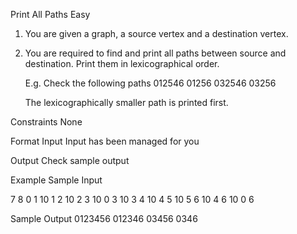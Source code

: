 Print All Paths
Easy

1. You are given a graph, a source vertex and a destination vertex.
2. You are required to find and print all paths between source and destination. Print 
     them in lexicographical order.
    
    E.g. Check the following paths
             012546
             01256
             032546
             03256

    The lexicographically smaller path is printed first.   

Constraints
None

Format
Input
Input has been managed for you

Output
Check sample output

Example
Sample Input

7
8
0 1 10
1 2 10
2 3 10
0 3 10
3 4 10
4 5 10
5 6 10
4 6 10
0
6

Sample Output
0123456
012346
03456
0346
